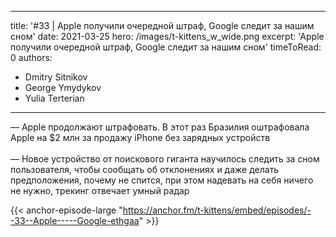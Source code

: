 
---
title: '#33 | Apple получили очередной штраф, Google следит за нашим сном'
date: 2021-03-25
hero: /images/t-kittens_w_wide.png
excerpt: 'Apple получили очередной штраф, Google следит за нашим сном'
timeToRead: 0
authors:
  - Dmitry Sitnikov
  - George Ymydykov
  - Yulia Terterian
---

— Apple продолжают штрафовать. В этот раз Бразилия оштрафовала Apple на $2 млн за продажу iPhone без зарядных устройств
<br/><br/>— Новое устройство от поискового гиганта научилось следить за сном пользователя, чтобы сообщать об отклонениях и даже делать предположения, почему не спится, при этом надевать на себя ничего не нужно, трекинг отвечает умный радар

{{< anchor-episode-large "https://anchor.fm/t-kittens/embed/episodes/--33--Apple-----Google-ethgaa" >}}
